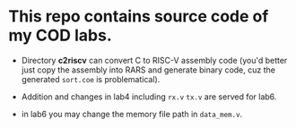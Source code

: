 # This repo contains source code of my COD labs.

+ Directory **c2riscv** can convert C to RISC-V assembly code (you'd better just copy the assembly into RARS and generate binary code, cuz the generated `sort.coe` is problematical).

+ Addition and changes in lab4 including `rx.v` `tx.v` are served for lab6.

+ in lab6 you may change the memory file path in `data_mem.v`.